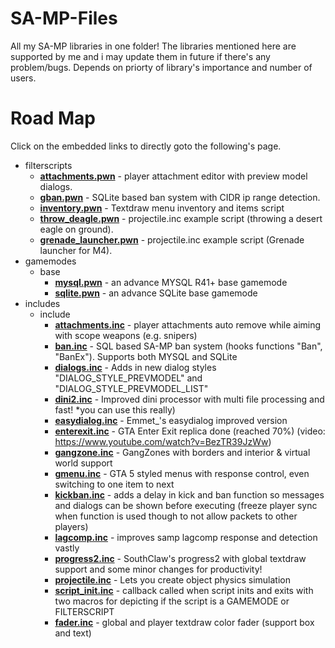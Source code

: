 # SA-MP-Files
All my SA-MP libraries in one folder!
The libraries mentioned here are supported by me and i may update them in future if there's any problem/bugs. Depends on priorty of library's importance and number of users.

# Road Map
Click on the embedded links to directly goto the following's page.

* filterscripts
  * <b><a href="https://github.com/Agneese-Saini/SA-MP-Files/blob/master/filterscripts/attachments.pwn">attachments.pwn</a></b> - player attachment editor with preview model dialogs.
  * <b><a href="https://github.com/Agneese-Saini/SA-MP-Files/blob/master/filterscripts/gban.pwn">gban.pwn</a></b> - SQLite based ban system with CIDR ip range detection.
  * <b><a href="https://github.com/Agneese-Saini/SA-MP-Files/blob/master/filterscripts/inventory.pwn">inventory.pwn</a></b> - Textdraw menu inventory and items script
  * <b><a href="https://github.com/Agneese-Saini/SA-MP-Files/blob/master/filterscripts/throw_deagle.pwn">throw_deagle.pwn</a></b> - projectile.inc example script (throwing a desert eagle on ground).
  * <b><a href="https://github.com/Agneese-Saini/SA-MP-Files/blob/master/filterscripts/grenade_launcher.pwn">grenade_launcher.pwn</a></b> - projectile.inc example script (Grenade launcher for M4).
* gamemodes
  * base
     * <b><a href="https://github.com/Agneese-Saini/SA-MP-Files/blob/master/gamemodes/base/mysql.pwn">mysql.pwn</a></b> - an advance MYSQL R41+ base gamemode
     * <b><a href="https://github.com/Agneese-Saini/SA-MP-Files/blob/master/gamemodes/base/sqlite.pwn">sqlite.pwn</a></b> - an advance SQLite base gamemode
* includes
  * include
    * <b><a href="https://github.com/Agneese-Saini/SA-MP-Files/blob/master/pawno/include/attachments.inc">attachments.inc</a></b> - player attachments auto remove while aiming with scope weapons (e.g. snipers)
    * <b><a href="https://github.com/Agneese-Saini/SA-MP-Files/blob/master/pawno/include/ban.inc">ban.inc</a></b> - SQL based SA-MP ban system (hooks functions "Ban", "BanEx"). Supports both MYSQL and SQLite
    * <b><a href="https://github.com/Agneese-Saini/SA-MP-Files/blob/master/pawno/include/dialogs.inc">dialogs.inc</a></b> - Adds in new dialog styles "DIALOG_STYLE_PREVMODEL" and "DIALOG_STYLE_PREVMODEL_LIST"
    * <b><a href="https://github.com/Agneese-Saini/SA-MP-Files/blob/master/pawno/include/dini2.inc">dini2.inc</a></b> - Improved dini processor with multi file processing and fast! *you can use this really)
    * <b><a href="https://github.com/Agneese-Saini/SA-MP-Files/blob/master/pawno/include/easydialog.inc">easydialog.inc</a></b> - Emmet_'s easydialog improved version
    * <b><a href="https://github.com/Agneese-Saini/SA-MP-Files/blob/master/pawno/include/enterexit.inc">enterexit.inc</a></b> - GTA Enter Exit replica done (reached 70%) (video: https://www.youtube.com/watch?v=BezTR39JzWw)
    * <b><a href="https://github.com/Agneese-Saini/SA-MP-Files/blob/master/pawno/include/gangzone.inc">gangzone.inc</a></b> - GangZones with borders and interior & virtual world support
    * <b><a href="https://github.com/Agneese-Saini/SA-MP-Files/blob/master/pawno/include/gmenu.inc">gmenu.inc</a></b> - GTA 5 styled menus with response control, even switching to one item to next
    * <b><a href="https://github.com/Agneese-Saini/SA-MP-Files/blob/master/pawno/include/kickban.inc">kickban.inc</a></b> - adds a delay in kick and ban function so messages and dialogs can be shown before executing (freeze player sync when function is used though to not allow packets to other players)
    * <b><a href="https://github.com/Agneese-Saini/SA-MP-Files/blob/master/pawno/include/lagcomp.inc">lagcomp.inc</a></b> - improves samp lagcomp response and detection vastly
    * <b><a href="https://github.com/Agneese-Saini/SA-MP-Files/blob/master/pawno/include/progress2.inc">progress2.inc</a></b> - SouthClaw's progress2 with global textdraw support and some minor changes for productivity!
    * <b><a href="https://github.com/Agneese-Saini/SA-MP-Files/blob/master/pawno/include/projectile.inc">projectile.inc</a></b> - Lets you create object physics simulation
    * <b><a href="https://github.com/Agneese-Saini/SA-MP-Files/blob/master/pawno/include/script_init.inc">script_init.inc</a></b> - callback called when script inits and exits with two macros for depicting if the script is a GAMEMODE or FILTERSCRIPT
    * <b><a href="https://github.com/Agneese-Saini/SA-MP-Files/blob/master/pawno/include/fader.inc">fader.inc</a></b> - global and player textdraw color fader (support box and text)

